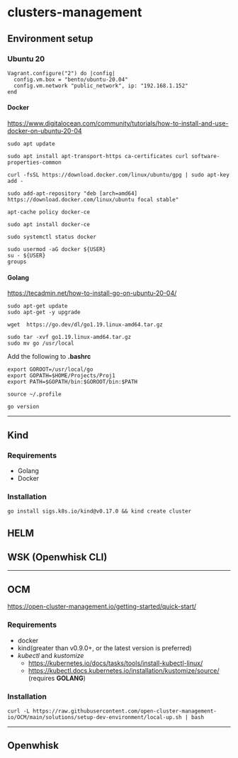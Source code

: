 # clusters-management

## Environment setup

### Ubuntu 20

```Vagrantfile
Vagrant.configure("2") do |config|
  config.vm.box = "bento/ubuntu-20.04"
  config.vm.network "public_network", ip: "192.168.1.152"
end
```

#### Docker

https://www.digitalocean.com/community/tutorials/how-to-install-and-use-docker-on-ubuntu-20-04

```
sudo apt update

sudo apt install apt-transport-https ca-certificates curl software-properties-common

curl -fsSL https://download.docker.com/linux/ubuntu/gpg | sudo apt-key add -

sudo add-apt-repository "deb [arch=amd64] https://download.docker.com/linux/ubuntu focal stable"

apt-cache policy docker-ce

sudo apt install docker-ce

sudo systemctl status docker

sudo usermod -aG docker ${USER}
su - ${USER}
groups
```

#### Golang

https://tecadmin.net/how-to-install-go-on-ubuntu-20-04/

```
sudo apt-get update  
sudo apt-get -y upgrade  

wget  https://go.dev/dl/go1.19.linux-amd64.tar.gz 

sudo tar -xvf go1.19.linux-amd64.tar.gz   
sudo mv go /usr/local 
```

Add the following to **.bashrc**
```
export GOROOT=/usr/local/go 
export GOPATH=$HOME/Projects/Proj1 
export PATH=$GOPATH/bin:$GOROOT/bin:$PATH 
```

```
source ~/.profile

go version
```

----------------------------

## Kind

### Requirements

- Golang
- Docker

### Installation

```
go install sigs.k8s.io/kind@v0.17.0 && kind create cluster
```

## HELM


## WSK (Openwhisk CLI)

----------------------------

## OCM

https://open-cluster-management.io/getting-started/quick-start/

### Requirements

- docker
- kind(greater than v0.9.0+, or the latest version is preferred)
- _kubectl_ and _kustomize_
    - https://kubernetes.io/docs/tasks/tools/install-kubectl-linux/
    - https://kubectl.docs.kubernetes.io/installation/kustomize/source/ (requires **GOLANG**)

### Installation

```
curl -L https://raw.githubusercontent.com/open-cluster-management-io/OCM/main/solutions/setup-dev-environment/local-up.sh | bash
```

----------------------------

## Openwhisk
